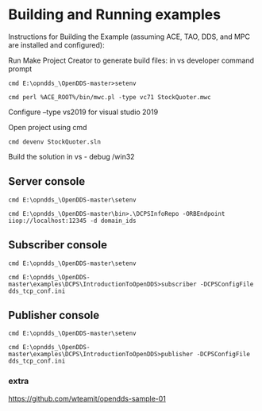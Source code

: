 # Building and Running examples  

Instructions for Building the Example (assuming ACE, TAO, DDS, and MPC are installed and configured): 

Run Make Project Creator to generate build files: in vs developer command prompt

    cmd E:\opndds_\OpenDDS-master>setenv 

    cmd perl %ACE_ROOT%/bin/mwc.pl -type vc71 StockQuoter.mwc 

Configure –type vs2019 for visual studio 2019 

Open project using cmd 

    cmd devenv StockQuoter.sln 

Build the solution in vs - debug /win32 

## Server console 
    
    cmd E:\opndds_\OpenDDS-master\setenv 

    cmd E:\opndds_\OpenDDS-master\bin>.\DCPSInfoRepo -ORBEndpoint iiop://localhost:12345 -d domain_ids 

## Subscriber console  

    cmd E:\opndds_\OpenDDS-master\setenv 

    cmd E:\opndds_\OpenDDS-master\examples\DCPS\IntroductionToOpenDDS>subscriber -DCPSConfigFile dds_tcp_conf.ini 

## Publisher console 

    cmd E:\opndds_\OpenDDS-master\setenv 
    
    cmd E:\opndds_\OpenDDS-master\examples\DCPS\IntroductionToOpenDDS>publisher -DCPSConfigFile dds_tcp_conf.ini 
    
    
### extra 
https://github.com/wteamit/opendds-sample-01

